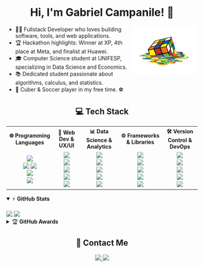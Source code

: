 # <div align="center">Hi, I'm Gabriel Campanile! 👋</div>

<img align="right" alt="rubics-cube" height="130em" src="cubogit.png">

- 👨‍💻 Fullstack Developer who loves building software, tools, and web applications.
- 🏆 Hackathon highlights: Winner at XP, 4th place at Meta, and finalist at Huawei.
- 🎓 Computer Science student at UNIFESP, specializing in Data Science and Economics.
- 📚 Dedicated student passionate about algorithms, calculus, and statistics.
- 🧩 Cuber & Soccer player in my free time. ⚽


## <div align="center">💻 Tech Stack</div>
<div align="center">
  <table border="0" cellspacing="0" cellpadding="5">
    <tr>
      <th>🌐 Programming Languages</th>
      <th>🎨 Web Dev & UX/UI</th>
      <th>📊 Data Science & Analytics</th>
      <th>⚙️ Frameworks & Libraries</th>
      <th>🛠️ Version Control & DevOps</th>
    </tr>
    <tr>
      <td align="center">
        <img src="https://shields.io/badge/JavaScript-%23323330.svg?style=flat&logo=javascript&logoColor=%23F7DF1E" height="25"><br>
        <img src="https://shields.io/badge/TypeScript-3178C6?logo=TypeScript&logoColor=FFF" height="25">
        <img src="https://img.shields.io/badge/Python-3670A0?style=flat&logo=python&logoColor=ffdd54" height="25"><br>
        <img src="https://img.shields.io/badge/R-%231776BB.svg?style=flat&logo=r&logoColor=white" height="25"><br>
        <img src="https://img.shields.io/badge/C-%2300599C.svg?style=flat&logo=c&logoColor=white" height="25"><br>
      </td>
      <td align="center">
        <img src="https://img.shields.io/badge/HTML5-%23E34F26.svg?style=flat&logo=html5&logoColor=white" height="25"><br>
        <img src="https://img.shields.io/badge/CSS3-%231572B6.svg?style=flat&logo=css3&logoColor=white" height="25"><br>
        <img src="https://img.shields.io/badge/SCSS-%23CC6699.svg?style=flat&logo=sass&logoColor=white" height="25"><br>
        <img src="https://img.shields.io/badge/Bootstrap-%23563D7C.svg?style=flat&logo=bootstrap&logoColor=white" height="25"><br>
        <img src="https://img.shields.io/badge/Figma-%23F24E1E.svg?style=flat&logo=figma&logoColor=white" height="25">
      </td>
      <td align="center">
        <img src="https://img.shields.io/badge/SQL-%2300f.svg?style=flat&logo=sqlite&logoColor=white" height="25"><br>
        <img src="https://img.shields.io/badge/Pandas-%23150458.svg?style=flat&logo=pandas&logoColor=white" height="25"><br>
        <img src="https://img.shields.io/badge/Plotly-%233F4F75.svg?style=flat&logo=plotly&logoColor=white" height="25"><br>
        <img src="https://img.shields.io/badge/Power_BI-%2300B5E2.svg?style=flat&logo=powerbi&logoColor=white" height="25"><br>
        <img src="https://img.shields.io/badge/Microsoft_Excel-%232A5699.svg?style=flat&logo=microsoft-excel&logoColor=white" height="25">
      </td>
      <td align="center">
        <img src="https://img.shields.io/badge/React-%2320232a.svg?style=flat&logo=react&logoColor=%2361DAFB" height="25"><br>
        <img src="https://img.shields.io/badge/Next.js-000000?logo=nextdotjs&logoColor=white" height="25"><br>
        <img src="https://img.shields.io/badge/Streamlit-%FF4B4B.svg?style=flat&logo=streamlit&logoColor=white" height="25"><br>
        <img src="https://img.shields.io/badge/Flask-%23000.svg?style=flat&logo=flask&logoColor=white" height="25"><br>
        <img src="https://img.shields.io/badge/Shiny-%23F4645F.svg?style=flat&logo=r&logoColor=white" height="25">
      </td>
      <td align="center">
        <img src="https://img.shields.io/badge/Git-%23F05033.svg?style=flat&logo=git&logoColor=white" height="25"><br>
        <img src="https://img.shields.io/badge/GitLab-%23FC6D26.svg?style=flat&logo=gitlab&logoColor=white" height="25"><br>
        <img src="https://img.shields.io/badge/Vercel-%23000000.svg?style=flat&logo=vercel&logoColor=white" height="25"><br>
        <img src="https://img.shields.io/badge/Docker-%230db7ed.svg?style=flat&logo=docker&logoColor=white" height="25"><br>
        <img src="https://img.shields.io/badge/Azure-%230078D4.svg?style=flat&logo=microsoft-azure&logoColor=white" height="25">
      </td>
    </tr>
  </table>
</div>

<details open>
    <summary>&#9889 <b>GitHub Stats</b></summary><br/>

  <div style="display: inline-block" align="center">
    <img src="https://github-readme-stats.vercel.app/api?username=gabrielcampanile&theme=dracula&hide_border=true&count_private=true&hide=contribs&show_icons=true">
    <img src="https://github-readme-stats.vercel.app/api/top-langs/?username=gabrielcampanile&size_weight=0&count_weight=1&langs_count=6&layout=compact&hide=css&theme=dracula&hide_border=true">
  </div>

</details>


<details>
    <summary>&#127942 <b>GitHub Awards</b></summary><br/>

![Github Trophy](https://github-profile-trophy.vercel.app/?username=gabrielcampanile)

</details>

## <div align="center">📧 Contact Me</div>
<div align="center">
  <a href="https://www.linkedin.com/in/gabriel-belchior-campanile-5a380a27a" target="_blank">
    <img src="https://img.shields.io/badge/LinkedIn-%230077B5.svg?logo=linkedin&logoColor=white" height="25">
  </a>
  <a href="mailto:gabrielcampanile03@gmail.com" target="_blank">
    <img src="https://img.shields.io/badge/Gmail-D14836?style=flat&logo=gmail&logoColor=white" height="25">
  </a>
<!--   <a href="https://www.instagram.com/bielcampanile/" target="_blank">
    <img src="https://img.shields.io/badge/Instagram-%23E4405F.svg?logo=Instagram&logoColor=white" height="25">
  </a> -->
</div> 
